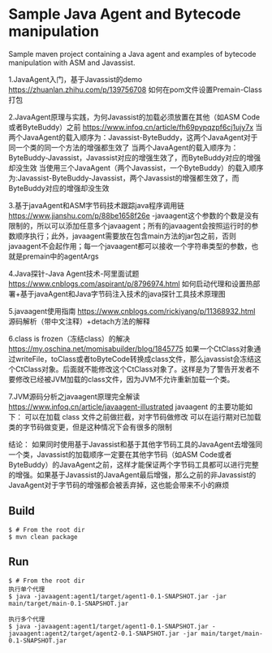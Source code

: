 # Sample Java Agent and Bytecode manipulation 

Sample maven project containing a Java agent and examples of bytecode manipulation with ASM and Javassist.

1.JavaAgent入门，基于Javassist的demo https://zhuanlan.zhihu.com/p/139756708
如何在pom文件设置Premain-Class打包

2.JavaAgent原理与实践，为何Javassist的加载必须放置在其他（如ASM Code或者ByteBuddy）之前 https://www.infoq.cn/article/fh69pypqzpf6cj1ujy7x
当两个JavaAgent的载入顺序为：Javassist-ByteBuddy，这两个JavaAgent对于同一个类的同一个方法的增强都生效了
当两个JavaAgent的载入顺序为：ByteBuddy-Javassist，Javassist对应的增强生效了，而ByteBuddy对应的增强却没生效
当使用三个JavaAgent（两个Javassist，一个ByteBuddy）的载入顺序为:Javassist-ByteBuddy-Javassist，两个Javassist的增强都生效了，而ByteBuddy对应的增强却没生效

3.基于javaAgent和ASM字节码技术跟踪java程序调用链 https://www.jianshu.com/p/88be1658f26e
-javaagent这个参数的个数是没有限制的，所以可以添加任意多个javaagent；所有的javaagent会按照运行时的参数顺序执行；此外，javaagent需要放在包含main方法的jar包之前，否则javaagent不会起作用；每一个javaagent都可以接收一个字符串类型的参数，也就是premain中的agentArgs

4.Java探针-Java Agent技术-阿里面试题 https://www.cnblogs.com/aspirant/p/8796974.html
如何启动代理和设置热部署+基于javaAgent和Java字节码注入技术的java探针工具技术原理图

5.javaagent使用指南 https://www.cnblogs.com/rickiyang/p/11368932.html
源码解析（带中文注释）+detach方法的解释

6.class is frozen（冻结class）的解决 https://my.oschina.net/momisabuilder/blog/1845775
如果一个CtClass对象通过writeFile，toClass或者toByteCode转换成class文件，那么javassist会冻结这个CtClass对象。后面就不能修改这个CtClass对象了。这样是为了警告开发者不要修改已经被JVM加载的class文件，因为JVM不允许重新加载一个类。

7.JVM源码分析之javaagent原理完全解读 https://www.infoq.cn/article/javaagent-illustrated
javaagent 的主要功能如下：
可以在加载 class 文件之前做拦截，对字节码做修改
可以在运行期对已加载类的字节码做变更，但是这种情况下会有很多的限制

结论：
如果同时使用基于Javassist和基于其他字节码工具的JavaAgent去增强同一个类，Javassist的加载顺序一定要在其他字节码（如ASM Code或者ByteBuddy）的JavaAgent之前，这样才能保证两个字节码工具都可以进行完整的增强。如果基于Javassist的JavaAgent最后增强，那么之前的非Javassist的JavaAgent对于字节码的增强都会被丢弃掉，这也能会带来不小的麻烦

## Build

```
$ # From the root dir
$ mvn clean package
```

## Run

```
$ # From the root dir
执行单个代理
$ java -javaagent:agent1/target/agent1-0.1-SNAPSHOT.jar -jar main/target/main-0.1-SNAPSHOT.jar
 
执行多个代理
$ java -javaagent:agent1/target/agent1-0.1-SNAPSHOT.jar -javaagent:agent2/target/agent2-0.1-SNAPSHOT.jar -jar main/target/main-0.1-SNAPSHOT.jar

```
